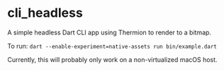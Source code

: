 # cli_headless

A simple headless Dart CLI app using Thermion to render to a bitmap.

To run:
`dart --enable-experiment=native-assets run bin/example.dart`

Currently, this will probably only work  on a non-virtualized macOS host. 

